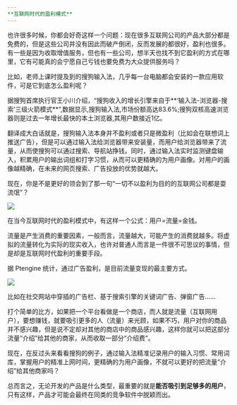 ```yaml
---
**互联网时代的盈利模式**
---
```


也许很多时候，你都会好奇这样一个问题：现在很多互联网公司的产品大部分都是免费的，但是这些公司并没有因此而破产倒闭，反而发展的都很好，盈利也很多。有一些是因为收取增值服务，但也有一些公司，想半天也找不到它盈利的方式在哪里，它有可能真的会宁愿自己亏钱也要免费为大众提供服务吗？

比如，老师上课时提及到的搜狗输入法，几乎每一台电脑都会安装的一款应用软件，可是它到底怎么盈利呢？

据搜狗首席执行官王小川介绍，“搜狗收入的增长引擎来自于**‘输入法-浏览器-搜索’三级火箭模式**”,数据显示,搜狗输入法,市场份额高达83.6%;搜狗双核高速浏览器则是过去一年增长最快的本土浏览器,其用户数接近1亿。

翻译成大白话就是，搜狗输入法本身并不盈利或者只是微盈利（比如会在联想词上推送广告），但是可以通过输入法给浏览器带来安装量，而用户给浏览器带来了流量，从而使搜狗可以通过搜索、导航站挣钱。同时，通过输入法实时监测键盘输入，积累用户的输出词组和打字习惯，从而可以更精确的为用户画像。对用户的画像越精确，在未来的网页搜索、广告投放的优势就越大。

现在，你是不是更好的领会到了那一句“一切不以盈利为目的的互联网公司都是耍流氓”？

![](https://pic2.zhimg.com/80/0f3337d7eff34e15b3294088ce53e7d9_hd.jpg)

在当今互联网时代的盈利模式中，有这样一个公式：用户=流量=金钱。

流量是产生消费的重要因素，一般而言，流量越大，可能产生的消费就越多。将虚拟的流量转化为实际的现实收入，也许对普通人而言是一件很不可思议的事情，但是却是互联网时代盈利的重要手段。

据 Ptengine 统计，通过广告盈利，是目前流量变现的最主要方式。

![](https://pic4.zhimg.com/80/v2-471ddc6bed6a1853267995aa08c4f6db_hd.jpg)

比如在社交网站中穿插的广告栏、基于搜索引擎的关键词广告、弹窗广告……

打个简单的比方，如果把一个平台看做是一个商店，而人就是流量（互联网用户），要想赚钱，就要吸引更多的人（流量）来光顾，如果不巧，用户对你的商品并不感兴趣，但是说不定却对其他的商店中的商品感兴趣，这样你就可以把这部分流量“介绍”给其他的商家，从而收取一部分“介绍费”。

现在，在反过头来看看搜狗的例子，通过输入法精准记录用户的输入习惯、常用词库，掌握用户的精准上网时间，更精确的为用户画像，不就可以更好的把流量“介绍”给其他商家吗？

总而言之，无论开发的产品是什么类型，最重要的就是**能否吸引到足够多的用户**，只有这样，产品才可能会最终在同类的竞争软件中脱颖而出。
